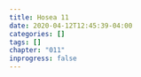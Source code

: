 ```yaml
---
title: Hosea 11
date: 2020-04-12T12:45:39-04:00
categories: []
tags: []
chapter: "011"
inprogress: false
---
```



